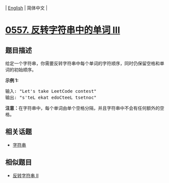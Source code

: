 
| [English](README_EN.md) | 简体中文 |

# [0557. 反转字符串中的单词 III](https://leetcode-cn.com/problems/reverse-words-in-a-string-iii/)

## 题目描述

<p>给定一个字符串，你需要反转字符串中每个单词的字符顺序，同时仍保留空格和单词的初始顺序。</p>

<p><strong>示例&nbsp;1:</strong></p>

<pre>
输入: &quot;Let&#39;s take LeetCode contest&quot;
输出: &quot;s&#39;teL ekat edoCteeL tsetnoc&quot;<strong><strong><strong>&nbsp;</strong></strong></strong>
</pre>

<p><strong><strong><strong><strong>注意：</strong></strong></strong></strong>在字符串中，每个单词由单个空格分隔，并且字符串中不会有任何额外的空格。</p>


## 相关话题

- [字符串](https://leetcode-cn.com/tag/string)

## 相似题目

- [反转字符串 II](../reverse-string-ii/README.md)
